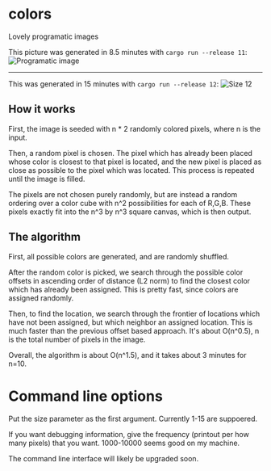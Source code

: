 # colors
Lovely programatic images

This picture was generated in 8.5 minutes with `cargo run --release 11`:
![Programatic image](pic11-713679184.png)

---

This was generated in 15 minutes with `cargo run --release 12`:
![Size 12](pic12-3842659689.png)


## How it works

First, the image is seeded with n * 2 randomly colored pixels, where n is the input.

Then, a random pixel is chosen. The pixel which has already been placed whose color is closest to that pixel is located, and the new pixel is placed as close as possible to the pixel which was located. This process is repeated until the image is filled.

The pixels are not chosen purely randomly, but are instead a random ordering over a color cube with n^2 possibilities for each of R,G,B. These pixels exactly fit into the n^3 by n^3 square canvas, which is then output.

## The algorithm

First, all possible colors are generated, and are randomly shuffled.

After the random color is picked, we search through the possible color offsets in ascending order of distance (L2 norm) to find the closest color which has already been assigned. This is pretty fast, since colors are assigned randomly.

Then, to find the location, we search through the frontier of locations which have not been assigned, but which neighbor an assigned location. This is much faster than the previous offset based approach. It's about O(n^0.5), n is the total number of pixels in the image.

Overall, the algorithm is about O(n^1.5), and it takes about 3 minutes for n=10.

# Command line options

Put the size parameter as the first argument. Currently 1-15 are suppoered.

If you want debugging information, give the frequency (printout per how many pixels) that you want.
1000-10000 seems good on my machine.

The command line interface will likely be upgraded soon.
